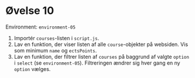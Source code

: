 # Øvelse 10

Environment: `environment-05`

1. Importér `courses`-listen i `script.js`.
2. Lav en funktion, der viser listen af alle `course`-objekter på websiden. Vis som minimum `name` og `ectsPoints`.
3. Lav en funktion, der filtrer listen af `courses` på baggrund af valgte `option` i `select` (se `environment-05`). Filtreringen ændrer sig hver gang en ny `option` vælges.

